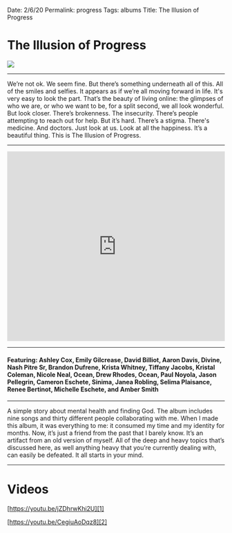 
Date: 2/6/20
Permalink: progress
Tags: albums
Title: The Illusion of Progress

# The Illusion of Progress

![][image-1]

---- 

We’re not ok. We seem fine. But there’s something underneath all of this. All of the smiles and selfies. It appears as if we’re all moving forward in life. It's very easy to look the part. That’s the beauty of living online: the glimpses of who we are, or who we want to be, for a split second, we all look wonderful. But look closer. There’s brokenness. The insecurity. There’s people attempting to reach out for help. But it’s hard. There’s a stigma. There's medicine. And doctors. Just look at us. Look at all the happiness. It’s a beautiful thing. This is The Illusion of Progress.

---- 

<iframe style="border: 0; width: 100%; height: 439px;" src="https://bandcamp.com/EmbeddedPlayer/album=1240662929/size=large/bgcol=ffffff/linkcol=63b2cc/artwork=none/transparent=true/" seamless><a href="http://nashp.bandcamp.com/album/the-illusion-of-progress-3">The Illusion of Progress by nashp</a></iframe>

---- 

#### **Featuring**: Ashley Cox, Emily Gilcrease, David Billiot, Aaron Davis, Divine, Nash Pitre Sr, Brandon Dufrene, Krista Whitney, Tiffany Jacobs, Kristal Coleman, Nicole Neal, Ocean, Drew Rhodes, Ocean, Paul Noyola, Jason Pellegrin, Cameron Eschete, Sinima, Janea Robling, Selima Plaisance, Renee Bertinot, Michelle Eschete, and Amber Smith

---- 

A simple story about mental health and finding God. The album includes nine songs and thirty different people collaborating with me. When I made this album, it was everything to me: it consumed my time and my identity for months. Now, it’s just a friend from the past that I barely know. It’s an artifact from an old version of myself. All of the deep and heavy topics that’s discussed here, as well anything heavy that you’re currently dealing with, can easily be defeated. It all starts in your mind.

---- 

# Videos

[https://youtu.be/jZDhrwKhi2U][1]

[https://youtu.be/CegiuAoDqz8][2]


[1]:	https://youtu.be/jZDhrwKhi2U
[2]:	https://youtu.be/CegiuAoDqz8

[image-1]:	https://i.imgur.com/CS9Mn9Y.jpg